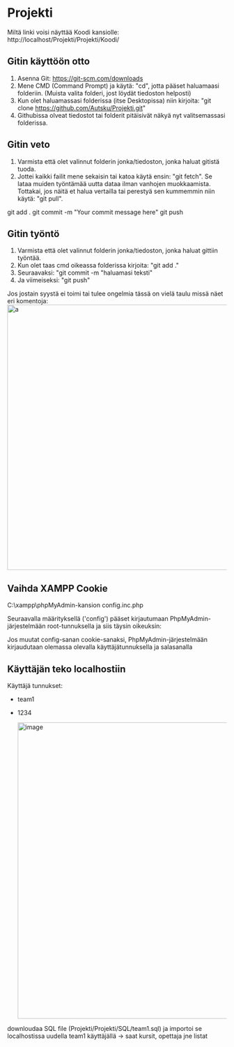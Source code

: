 # Projekti

  Miltä linki voisi näyttää Koodi kansiolle: http://localhost/Projekti/Projekti/Koodi/

## Gitin käyttöön otto

  1. Asenna Git: https://git-scm.com/downloads
  3. Mene CMD (Command Prompt) ja käytä: "cd", jotta pääset haluamaasi folderiin. (Muista valita folderi, jost löydät tiedoston helposti)
  4. Kun olet haluamassasi folderissa (itse Desktopissa) niin kirjoita: "git clone https://github.com/Autsku/Projekti.git" 
  5. Githubissa olveat tiedostot tai folderit pitäisivät näkyä nyt valitsemassasi folderissa.
## Gitin veto
  1. Varmista että olet valinnut folderin jonka/tiedoston, jonka haluat gitistä tuoda.
  2. Jottei kaikki failit mene sekaisin tai katoa käytä ensin: "git fetch". Se lataa muiden työntämää uutta dataa ilman vanhojen muokkaamista.
     Tottakai, jos näitä et halua vertailla tai perestyä sen kummemmin niin käytä: "git pull".

     
git add .
git commit -m "Your commit message here"
git push

## Gitin työntö
  1. Varmista että olet valinnut folderin jonka/tiedoston, jonka haluat gittiin työntää.
  2. Kun olet taas cmd oikeassa folderissa kirjoita: "git add ."
  3. Seuraavaksi: "git commit -m "haluamasi teksti"
  4. Ja viimeiseksi: "git push"

  Jos jostain syystä ei toimi tai tulee ongelmia tässä on vielä taulu missä näet eri komentoja:
  <img width="1046" height="609" alt="a" src="https://github.com/user-attachments/assets/aa119cbf-9cf7-4ed0-9f6e-1e2d47ffe59f" />


## Vaihda XAMPP Cookie

C:\xampp\phpMyAdmin-kansion config.inc.php

Seuraavalla määrityksellä ('config') pääset kirjautumaan PhpMyAdmin-järjestelmään root-tunnuksella ja siis täysin oikeuksin:

Jos muutat config-sanan cookie-sanaksi, PhpMyAdmin-järjestelmään kirjaudutaan olemassa olevalla käyttäjätunnuksella ja salasanalla

## Käyttäjän teko localhostiin

Käyttäjä tunnukset:
* team1
* 1234

  <img width="834" height="680" alt="image" src="https://github.com/user-attachments/assets/42930f9d-bd20-4fa0-ab27-dec940a5acc4" />

downloudaa SQL file (Projekti/Projekti/SQL/team1.sql) ja importoi se localhostissa uudella team1 käyttäjällä -> saat kursit, opettaja jne listat
